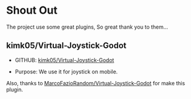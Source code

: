# Shout Out

The project use some great plugins, So great thank you to them...

## kimk05/Virtual-Joystick-Godot

- GITHUB: [kimk05/Virtual-Joystick-Godot](https://github.com/kimk05/Virtual-Joystick-Godot)

- Purpose: We use it for joystick on mobile.

Also, thanks to [MarcoFazioRandom/Virtual-Joystick-Godot](https://github.com/MarcoFazioRandom/Virtual-Joystick-Godot) for make this plugin.
